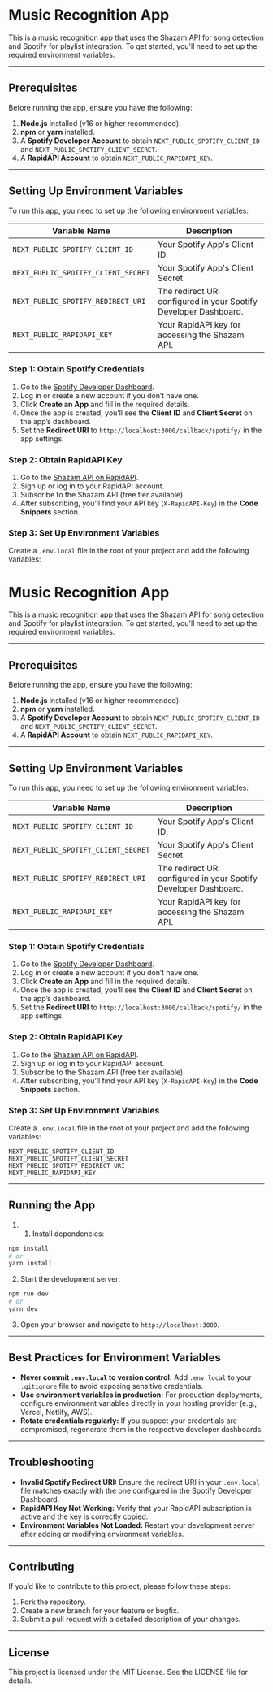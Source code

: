 # Music Recognition App

This is a music recognition app that uses the Shazam API for song detection and Spotify for playlist integration. To get started, you'll need to set up the required environment variables.

---

## Prerequisites

Before running the app, ensure you have the following:

1. **Node.js** installed (v16 or higher recommended).
2. **npm** or **yarn** installed.
3. A **Spotify Developer Account** to obtain `NEXT_PUBLIC_SPOTIFY_CLIENT_ID` and `NEXT_PUBLIC_SPOTIFY_CLIENT_SECRET`.
4. A **RapidAPI Account** to obtain `NEXT_PUBLIC_RAPIDAPI_KEY`.

---

## Setting Up Environment Variables

To run this app, you need to set up the following environment variables:

| Variable Name                       | Description                                                      |
| ----------------------------------- | ---------------------------------------------------------------- |
| `NEXT_PUBLIC_SPOTIFY_CLIENT_ID`     | Your Spotify App's Client ID.                                    |
| `NEXT_PUBLIC_SPOTIFY_CLIENT_SECRET` | Your Spotify App's Client Secret.                                |
| `NEXT_PUBLIC_SPOTIFY_REDIRECT_URI`  | The redirect URI configured in your Spotify Developer Dashboard. |
| `NEXT_PUBLIC_RAPIDAPI_KEY`          | Your RapidAPI key for accessing the Shazam API.                  |

### Step 1: Obtain Spotify Credentials

1. Go to the [Spotify Developer Dashboard](https://developer.spotify.com/dashboard/applications).
2. Log in or create a new account if you don’t have one.
3. Click **Create an App** and fill in the required details.
4. Once the app is created, you’ll see the **Client ID** and **Client Secret** on the app’s dashboard.
5. Set the **Redirect URI** to `http://localhost:3000/callback/spotify/` in the app settings.

### Step 2: Obtain RapidAPI Key

1. Go to the [Shazam API on RapidAPI](https://rapidapi.com/apidojo/api/shazam/).
2. Sign up or log in to your RapidAPI account.
3. Subscribe to the Shazam API (free tier available).
4. After subscribing, you’ll find your API key (`X-RapidAPI-Key`) in the **Code Snippets** section.

### Step 3: Set Up Environment Variables

Create a `.env.local` file in the root of your project and add the following variables:

# Music Recognition App

This is a music recognition app that uses the Shazam API for song detection and Spotify for playlist integration. To get started, you'll need to set up the required environment variables.

---

## Prerequisites

Before running the app, ensure you have the following:

1. **Node.js** installed (v16 or higher recommended).
2. **npm** or **yarn** installed.
3. A **Spotify Developer Account** to obtain `NEXT_PUBLIC_SPOTIFY_CLIENT_ID` and `NEXT_PUBLIC_SPOTIFY_CLIENT_SECRET`.
4. A **RapidAPI Account** to obtain `NEXT_PUBLIC_RAPIDAPI_KEY`.

---

## Setting Up Environment Variables

To run this app, you need to set up the following environment variables:

| Variable Name                       | Description                                                      |
| ----------------------------------- | ---------------------------------------------------------------- |
| `NEXT_PUBLIC_SPOTIFY_CLIENT_ID`     | Your Spotify App's Client ID.                                    |
| `NEXT_PUBLIC_SPOTIFY_CLIENT_SECRET` | Your Spotify App's Client Secret.                                |
| `NEXT_PUBLIC_SPOTIFY_REDIRECT_URI`  | The redirect URI configured in your Spotify Developer Dashboard. |
| `NEXT_PUBLIC_RAPIDAPI_KEY`          | Your RapidAPI key for accessing the Shazam API.                  |

### Step 1: Obtain Spotify Credentials

1. Go to the [Spotify Developer Dashboard](https://developer.spotify.com/dashboard/applications).
2. Log in or create a new account if you don’t have one.
3. Click **Create an App** and fill in the required details.
4. Once the app is created, you’ll see the **Client ID** and **Client Secret** on the app’s dashboard.
5. Set the **Redirect URI** to `http://localhost:3000/callback/spotify/` in the app settings.

### Step 2: Obtain RapidAPI Key

1. Go to the [Shazam API on RapidAPI](https://rapidapi.com/apidojo/api/shazam/).
2. Sign up or log in to your RapidAPI account.
3. Subscribe to the Shazam API (free tier available).
4. After subscribing, you’ll find your API key (`X-RapidAPI-Key`) in the **Code Snippets** section.

### Step 3: Set Up Environment Variables

Create a `.env.local` file in the root of your project and add the following variables:

```env
NEXT_PUBLIC_SPOTIFY_CLIENT_ID
NEXT_PUBLIC_SPOTIFY_CLIENT_SECRET
NEXT_PUBLIC_SPOTIFY_REDIRECT_URI
NEXT_PUBLIC_RAPIDAPI_KEY
```

---

## Running the App

1. 1. Install dependencies:

```bash
npm install
# or
yarn install
```

2. Start the development server:

```bash
npm run dev
# or
yarn dev
```

3. Open your browser and navigate to `http://localhost:3000`.

---

## Best Practices for Environment Variables

- **Never commit `.env.local` to version control:** Add `.env.local` to your `.gitignore` file to avoid exposing sensitive credentials.
- **Use environment variables in production:** For production deployments, configure environment variables directly in your hosting provider (e.g., Vercel, Netlify, AWS).
- **Rotate credentials regularly:** If you suspect your credentials are compromised, regenerate them in the respective developer dashboards.

---

## Troubleshooting

- **Invalid Spotify Redirect URI:** Ensure the redirect URI in your `.env.local` file matches exactly with the one configured in the Spotify Developer Dashboard.
- **RapidAPI Key Not Working:** Verify that your RapidAPI subscription is active and the key is correctly copied.
- **Environment Variables Not Loaded:** Restart your development server after adding or modifying environment variables.

---

## Contributing

If you’d like to contribute to this project, please follow these steps:

1. Fork the repository.
2. Create a new branch for your feature or bugfix.
3. Submit a pull request with a detailed description of your changes.

---

## License

This project is licensed under the MIT License. See the LICENSE file for details.
